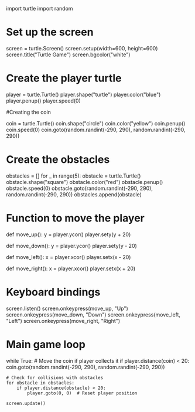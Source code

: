import turtle
import random

# Set up the screen

screen = turtle.Screen()
screen.setup(width=600, height=600)
screen.title("Turtle Game")
screen.bgcolor("white")

# Create the player turtle

player = turtle.Turtle()
player.shape("turtle")
player.color("blue")
player.penup()
player.speed(0)

#Creating the coin

coin = turtle.Turtle()
coin.shape("circle")
coin.color("yellow")
coin.penup()
coin.speed(0)
coin.goto(random.randint(-290, 290), random.randint(-290, 290))

# Create the obstacles

obstacles = []
for _ in range(5):
    obstacle = turtle.Turtle()
    obstacle.shape("square")
    obstacle.color("red")
    obstacle.penup()
    obstacle.speed(0)
    obstacle.goto(random.randint(-290, 290), random.randint(-290, 290))
    obstacles.append(obstacle)

# Function to move the player
def move_up():
    y = player.ycor()
    player.sety(y + 20)

def move_down():
    y = player.ycor()
    player.sety(y - 20)

def move_left():
    x = player.xcor()
    player.setx(x - 20)

def move_right():
    x = player.xcor()
    player.setx(x + 20)

# Keyboard bindings

screen.listen()
screen.onkeypress(move_up, "Up")
screen.onkeypress(move_down, "Down")
screen.onkeypress(move_left, "Left")
screen.onkeypress(move_right, "Right")

# Main game loop

while True:
    # Move the coin if player collects it
    if player.distance(coin) < 20:
        coin.goto(random.randint(-290, 290), random.randint(-290, 290))
    
    # Check for collisions with obstacles
    for obstacle in obstacles:
        if player.distance(obstacle) < 20:
            player.goto(0, 0)  # Reset player position
    
    screen.update()
